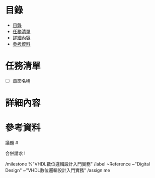 <!--
參閱-VHDL數位邏輯設計入門實務 類型議題與合併請求通用範例

標題規則：

- Reference VHDL數位邏輯設計入門實務 摘要（盡量為英文，如果不行中文即可）
- Reference VHDL數位邏輯設計入門實務 Name 摘要（盡量為英文，如果不行中文即可）

目的：

用於安排詳閱、實作與實現《VHDL數位邏輯設計入門實務》課本內相關的任務、議題、提交、合併請求、任務流程看板、里程碑、流程、專案或計畫，可以提供詳細的說明與安排。

紀錄重點：

詳細紀錄詳閱、實作與實現《VHDL數位邏輯設計入門實務》課本內相關任務、議題、提交、合併請求、任務流程看板、里程碑、流程、專案或計畫，以提供他人查看或被指派完成時有詳細的說明可以使用。

說明：

當有詳閱、實作與實現《VHDL數位邏輯設計入門實務》課本內相關任務、議題、提交、合併請求、任務流程看板、里程碑、流程、專案或計畫需要安排、規劃或提出時，可以通過此議題來建立。此外除了安排，還可以用於檔案共用、事情討論與總結等功用，並搭配標籤、里程碑等快速找到指定的議題。

內容以16小時內完成為主，如果不能在16小時完成該議題，要再拆解議題的內容與任務。

當然此議題為暫時建立安排的，如果實際使用時發現需要更詳細規劃不同議題類型可以再新增其他種類。

-->

# 目錄
<!--
目錄應當由Atom自動產生最為佳，請使用Atom編輯並使用markdown-preview-enhanced。

套件網址：https://atom.io/packages/markdown-preview-enhanced
-->

<!-- @import "[TOC]" {cmd="toc" depthFrom=1 depthTo=6 orderedList=false} -->
<!-- code_chunk_output -->

- [目錄](#目錄)
- [任務清單](#任務清單)
- [詳細內容](#詳細內容)
- [參考資料](#參考資料)

<!-- /code_chunk_output -->

# 任務清單
<!--
安排任務的清單，單配勾選的任務。
-->

- [ ] 章節名稱

# 詳細內容

# 參考資料
<!--
這項議題要閱讀的相關資訊，請依照格式填寫。

- [網頁標題名稱](連結)
- [網頁標題名稱](連結)
- [網頁標題名稱](連結)

-->

議題 #

合併請求 !

/milestone %"VHDL數位邏輯設計入門實務"
/label ~Reference ~"Digital Design" ~"VHDL數位邏輯設計入門實務"
/assign me
